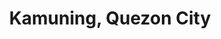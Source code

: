 ---
title: Kamuning, Quezon City
url: /kamuning-quezon-city/
latitude: 14.627
longitude: 121.036
---